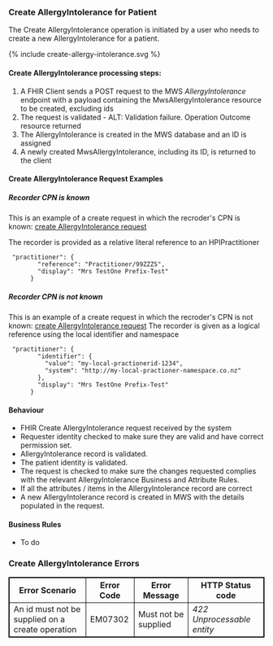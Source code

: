 

### Create AllergyIntolerance  for Patient

The Create AllergyIntolerance  operation is initiated by a user who needs to create a new AllergyIntolerance for a patient.


<div>
{% include create-allergy-intolerance.svg %}
</div>



####  Create AllergyIntolerance processing steps:

1. A FHIR Client sends a POST request to the MWS *AllergyIntolerance* endpoint with  a payload containing the MwsAllergyIntolerance resource to be created, excluding ids
2. The request is validated - ALT: Validation failure. Operation Outcome resource returned
3. The AllergyIntolerance is created in the MWS database and an ID is assigned
4. A newly created  MwsAllergyIntolerance, including its ID,  is returned to the client


####  Create AllergyIntolerance Request Examples

##### Recorder CPN is known

This is an example of a create request in which the recroder's CPN is known:
[create AllergyIntolerance request](AllergyIntolerance-MwsAllergyIntolerance.json.html)

The recorder is provided as a relative literal reference to an HPIPractitioner 

```
 "practitioner": {
        "reference": "Practitioner/99ZZZS",
        "display": "Mrs TestOne Prefix-Test"
      }
```

##### Recorder CPN is not known

This is an example of a create request in which the recroder's CPN is not known:
[create AllergyIntolerance request](AllergyIntolerance-MwsAllergyIntolerance-3.json.html)
The recorder is given as a logical  reference using the local identifier and namespace

```
 "practitioner": {
        "identifier": {
          "value": "my-local-practionerid-1234",
          "system": "http://my-local-practioner-namespace.co.nz"
        },
        "display": "Mrs TestOne Prefix-Test"
      }
```

#### Behaviour

* FHIR Create AllergyIntolerance request received by the system
* Requester identity checked to make sure they are valid and have correct permission set.
* AllergyIntolerance record is validated.
* The patient identity is validated.
* The request is checked  to make sure the changes requested complies with the relevant AllergyIntolerance Business and Attribute Rules.
* If all the attributes / items in the AllergyIntolerance record are correct
* A new AllergyIntolerance record is created in MWS with the details populated in the request.


#### Business  Rules

* To do 


<h3>Create AllergyIntolerance Errors</h3>
<table>
<style>
table, th, td {
  border: 1px solid black;
  border-collapse: collapse;
}
</style>
<tr><th>Error Scenario</th>
<th>Error Code</th>
<th>Error Message</th>
<th>HTTP Status code</th></tr>

<tr><td>An id must not be supplied on a create operation</td>
<td>EM07302 </td>
<td>Must not be supplied</td>
<td><em>422 Unprocessable entity</em></td></tr>


</table>



